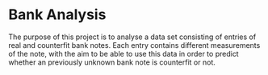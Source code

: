 # Bank Analysis
The purpose of this project is to analyse a data set consisting of entries of real and counterfit bank notes. Each entry contains different measurements of the note, with the aim to be able to use this data in order to predict whether an previously unknown bank note is counterfit or not. 

